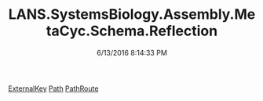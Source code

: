 ﻿---
title: LANS.SystemsBiology.Assembly.MetaCyc.Schema.Reflection
date: 6/13/2016 8:14:33 PM
---

[ExternalKey](T-LANS.SystemsBiology.Assembly.MetaCyc.Schema.Reflection.ExternalKey.html)
[Path](T-LANS.SystemsBiology.Assembly.MetaCyc.Schema.Reflection.Path.html)
[PathRoute](T-LANS.SystemsBiology.Assembly.MetaCyc.Schema.Reflection.PathRoute.html)
